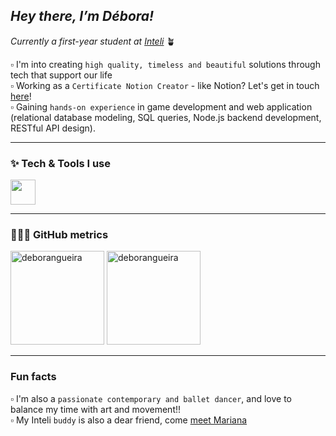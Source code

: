  ## _Hey there, I’m Débora!_
*Currently a first-year student at [Inteli](https://www.inteli.edu.br/)* 🪴 

▫️ I'm into creating `high quality, timeless and beautiful` solutions through tech that support our life\
▫️ Working as a `Certificate Notion Creator` - like Notion? Let's get in touch [here](https://deborapereira.notion.site/8c2e24965d3b48fda6a5a1fdf89449b3)!  
▫️ Gaining `hands-on experience` in game development and web application (relational database modeling, SQL queries, Node.js backend development, RESTful API design).

--- 

### ✨ Tech & Tools I use

<img src="https://skillicons.dev/icons?i=html,css,js,python,vscode,supabase,npm,github,figma,notion,nodejs,postgresql" height="40"/>

---
### 👩🏻‍💻 GitHub metrics

 <div align="left">
 <td><img height="150em" src="https://github-readme-stats.vercel.app/api?username=deborangueira&show_icons=true&locale=en" alt="deborangueira" /></a>
  <a href="https://github.com/deborangueira" target="_blank">
    <img height="150em" src="https://github-readme-stats.vercel.app/api/top-langs/?username=deborangueira&layout=compact" alt="deborangueira"/>
  </a>
</div>  

---
### Fun facts

▫️ I'm also a `passionate contemporary and ballet dancer`, and love to balance my time with art and movement!!\
▫️ My Inteli `buddy` is also a dear friend, come [meet Mariana](https://github.com/marimari0945)

